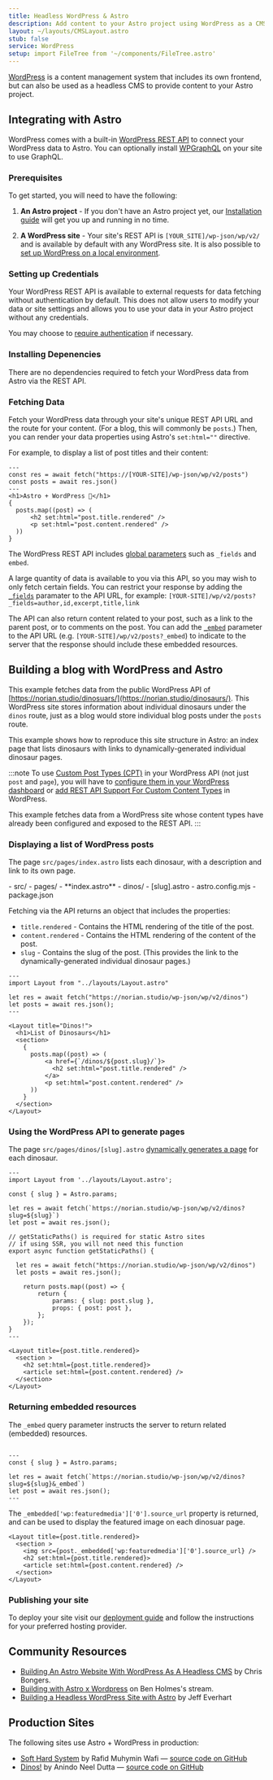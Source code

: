 ```yaml
---
title: Headless WordPress & Astro
description: Add content to your Astro project using WordPress as a CMS
layout: ~/layouts/CMSLayout.astro
stub: false
service: WordPress
setup: import FileTree from '~/components/FileTree.astro'
---
```


[WordPress](https://wordpress.org/) is a content management system that includes its own frontend, but can also be used as a headless CMS to provide content to your Astro project.

## Integrating with Astro

WordPress comes with a built-in [WordPress REST API](https://developer.wordpress.org/rest-api/) to connect your WordPress data to Astro. You can optionally install [WPGraphQL](https://wordpress.org/plugins/wp-graphql/) on your site to use GraphQL.

### Prerequisites

To get started, you will need to have the following:

1. **An Astro project** - If you don't have an Astro project yet, our [Installation guide](/en/install/auto/) will get you up and running in no time.

2. **A WordPress site** - Your site's REST API is `[YOUR_SITE]/wp-json/wp/v2/` and is available by default with any WordPress site. It is also possible to [set up WordPress on a local environment](https://wordpress.org/support/article/installing-wordpress-on-your-own-computer/).

### Setting up Credentials

Your WordPress REST API is available to external requests for data fetching without authentication by default. This does not allow users to modify your data or site settings and allows you to use your data in your Astro project without any credentials.

You may choose to [require authentication](https://developer.wordpress.org/rest-api/frequently-asked-questions/#require-authentication-for-all-requests) if necessary.

### Installing Depenencies

There are no dependencies required to fetch your WordPress data from Astro via the REST API.

### Fetching Data

Fetch your WordPress data through your site's unique REST API URL and the route for your content. (For a blog, this will commonly be `posts`.) Then, you can render your data properties using Astro's `set:html=""` directive. 

For example, to display a list of post titles and their content:

```astro title="src/pages/index.astro
---
const res = await fetch("https://[YOUR-SITE]/wp-json/wp/v2/posts")
const posts = await res.json()
---
<h1>Astro + WordPress 🚀</h1>
{
  posts.map((post) => (
      <h2 set:html="post.title.rendered" />
      <p set:html="post.content.rendered" />
  ))
}
```

The WordPress REST API includes [global parameters](https://developer.wordpress.org/rest-api/using-the-rest-api/global-parameters/) such as `_fields` and `embed`. 

A large quantity of data is available to you via this API, so you may wish to only fetch certain fields. You can restrict your response by adding the [`_fields`](https://developer.wordpress.org/rest-api/using-the-rest-api/global-parameters/#_fields) paramater to the API URL, for example: `[YOUR-SITE]/wp/v2/posts?_fields=author,id,excerpt,title,link` 

The API can also return content related to your post, such as a link to the parent post, or to comments on the post. You can add the [`_embed`](https://developer.wordpress.org/rest-api/using-the-rest-api/global-parameters/#_embed) parameter to the API URL (e.g. `[YOUR-SITE]/wp/v2/posts?_embed`) to indicate to the server that the response should include these embedded resources.

## Building a blog with WordPress and Astro

This example fetches data from the public WordPress API of [https://norian.studio/dinosuars/](https://norian.studio/dinosaurs/). This WordPress site stores information about individual dinosaurs under the `dinos` route, just as a blog would store individual blog posts under the `posts` route.

This example shows how to reproduce this site structure in Astro: an index page that lists dinosaurs with links to dynamically-generated individual dinosaur pages.

:::note
To use [Custom Post Types (CPT)](https://learn.wordpress.org/lesson-plan/custom-post-types/) in your WordPress API (not just `post` and `page`), you will have to [configure them in your WordPress dashboard](https://stackoverflow.com/questions/48536646/how-can-i-get-data-from-custom-post-type-using-wp-rest-api) or [add REST API Support For Custom Content Types](https://developer.wordpress.org/rest-api/extending-the-rest-api/adding-rest-api-support-for-custom-content-types/) in WordPress.

This example fetches data from a WordPress site whose content types have already been configured and exposed to the REST API.
:::


### Displaying a list of WordPress posts

The page `src/pages/index.astro` lists each dinosaur, with a description and link to its own page.

<FileTree title="Project Structure">
- src/
  - pages/
    - **index.astro**
    - dinos/
      - [slug].astro
- astro.config.mjs
- package.json
</FileTree>


Fetching via the API returns an object that includes the properties:
- `title.rendered` - Contains the HTML rendering of the title of the post.
- `content.rendered` - Contains the HTML rendering of the content of the post.
- `slug` - Contains the slug of the post. (This provides the link to the dynamically-generated individual dinosaur pages.)

```astro title="/src/pages/index.astro"
---
import Layout from "../layouts/Layout.astro"

let res = await fetch("https://norian.studio/wp-json/wp/v2/dinos")
let posts = await res.json();
---

<Layout title="Dinos!">
  <h1>List of Dinosaurs</h1>
  <section>
    {
      posts.map((post) => (
          <a href={`/dinos/${post.slug}/`}>
            <h2 set:html="post.title.rendered" />
          </a>
          <p set:html="post.content.rendered" />
      ))
    }
  </section>
</Layout>
```

### Using the WordPress API to generate pages

The page `src/pages/dinos/[slug].astro` [dynamically generates a page](/en/core-concepts/routing/#dynamic-routes) for each dinosaur.

```astro title="/src/pages/dinos/[slug].astro"
---
import Layout from '../layouts/Layout.astro';

const { slug } = Astro.params;

let res = await fetch(`https://norian.studio/wp-json/wp/v2/dinos?slug=${slug}`)
let post = await res.json();

// getStaticPaths() is required for static Astro sites
// if using SSR, you will not need this function
export async function getStaticPaths() {

  let res = await fetch("https://norian.studio/wp-json/wp/v2/dinos")
  let posts = await res.json();

	return posts.map((post) => {
		return {
			params: { slug: post.slug },
			props: { post: post },
		};
	});
}
---

<Layout title={post.title.rendered}>
  <section >
    <h2 set:html={post.title.rendered}>
    <article set:html={post.content.rendered} />
  </section>
</Layout>

```


### Returning embedded resources

The `_embed` query parameter instructs the server to return related (embedded) resources.

```astro title="src/pages/dinos/[slug].astro" /&_embed/

---
const { slug } = Astro.params;

let res = await fetch(`https://norian.studio/wp-json/wp/v2/dinos?slug=${slug}&_embed`)
let post = await res.json();
---

```

The `_embedded['wp:featuredmedia']['0'].source_url` property is returned, and can be used to display the featured image on each dinosuar page.

```astro title="/src/pages/dinos/[slug].astro" {3}
<Layout title={post.title.rendered}>
  <section >
    <img src={post._embedded['wp:featuredmedia']['0'].source_url} />
    <h2 set:html={post.title.rendered}>
    <article set:html={post.content.rendered} />
  </section>
</Layout>
```

### Publishing your site
To deploy your site visit our [deployment guide](/en/guides/deploy/) and follow the instructions for your preferred hosting provider.

## Community Resources 

- [Building An Astro Website With WordPress As A Headless CMS](https://blog.openreplay.com/building-an-astro-website-with-wordpress-as-a-headless-cms/) by Chris Bongers.
- [Building with Astro x Wordpress](https://www.youtube.com/watch?v=Jstqgklvfnc) on Ben Holmes's stream.
- [Building a Headless WordPress Site with Astro](https://developers.wpengine.com/blog/building-a-headless-wordpress-site-with-astro) by Jeff Everhart

## Production Sites

The following sites use Astro + WordPress in production:

- [Soft Hard System](https://softhardsystem.com/) by Rafid Muhymin Wafi — [source code on GitHub](https://github.com/RafidMuhymin/softhardsystem)
- [Dinos!](https://wc-dinos.netlify.app/) by Anindo Neel Dutta — [source code on GitHub](https://github.com/leen-neel/astro-wordpress)
